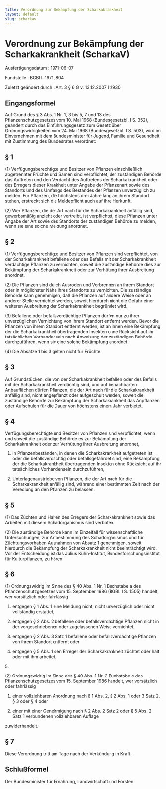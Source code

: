 ```yaml
---
Title: Verordnung zur Bekämpfung der Scharkakrankheit
layout: default
slug: scharkav
---
```


# Verordnung zur Bekämpfung der Scharkakrankheit (ScharkaV)

Ausfertigungsdatum
:   1971-06-07

Fundstelle
:   BGBl I: 1971, 804

Zuletzt geändert durch
:   Art. 3 § 6 G v. 13.12.2007 I 2930


## Eingangsformel

Auf Grund des § 3 Abs. 1 Nr. 1, 3 bis 5, 7 und 13 des
Pflanzenschutzgesetzes vom 10. Mai 1968 (Bundesgesetzbl. I S. 352),
geändert durch das Einführungsgesetz zum Gesetz über
Ordnungswidrigkeiten vom 24. Mai 1968 (Bundesgesetzbl. I S. 503), wird
im Einvernehmen mit dem Bundesminister für Jugend, Familie und
Gesundheit mit Zustimmung des Bundesrates verordnet:


## § 1

(1) Verfügungsberechtigte und Besitzer von Pflanzen einschließlich
abgetrennter Früchte und Samen sind verpflichtet, der zuständigen
Behörde das Auftreten und den Verdacht des Auftretens der
Scharkakrankheit oder des Erregers dieser Krankheit unter Angabe der
Pflanzenart sowie des Standorts und des Umfangs des Bestandes der
Pflanzen unverzüglich zu melden. Für Pflanzen, die höchstens drei
Jahre lang an ihrem Standort stehen, erstreckt sich die Meldepflicht
auch auf ihre Herkunft.

(2) Wer Pflanzen, die der Art nach für die Scharkakrankheit anfällig
sind, gewerbsmäßig anzieht oder vertreibt, ist verpflichtet, diese
Pflanzen unter Angabe der Art sowie des Standorts der zuständigen
Behörde zu melden, wenn sie eine solche Meldung anordnet.


## § 2

(1) Verfügungsberechtigte und Besitzer von Pflanzen sind verpflichtet,
von der Scharkakrankheit befallene oder des Befalls mit der
Scharkakrankheit verdächtige Pflanzen zu vernichten, soweit die
zuständige Behörde dies zur Bekämpfung der Scharkakrankheit oder zur
Verhütung ihrer Ausbreitung anordnet.

(2) Die Pflanzen sind durch Ausroden und Verbrennen an ihrem Standort
oder in möglichster Nähe ihres Standorts zu vernichten. Die zuständige
Behörde kann genehmigen, daß die Pflanzen auf andere Weise oder an
anderer Stelle vernichtet werden, soweit hierdurch nicht die Gefahr
einer weiteren Ausbreitung der Scharkakrankheit begründet wird.

(3) Befallene oder befallsverdächtige Pflanzen dürfen nur zu ihrer
unverzüglichen Vernichtung von ihrem Standort entfernt werden. Bevor
die Pflanzen von ihrem Standort entfernt werden, ist an ihnen eine
Bekämpfung der die Scharkakrankheit übertragenden Insekten ohne
Rücksicht auf ihr tatsächliches Vorhandensein nach Anweisung der
zuständigen Behörde durchzuführen, wenn sie eine solche Bekämpfung
anordnet.

(4) Die Absätze 1 bis 3 gelten nicht für Früchte.


## § 3

Auf Grundstücken, die von der Scharkakrankheit befallen oder des
Befalls mit der Scharkakrankheit verdächtig sind, und auf benachbarten
Anbauflächen dürfen Pflanzen, die der Art nach für die
Scharkakrankheit anfällig sind, nicht angepflanzt oder aufgeschult
werden, soweit die zuständige Behörde zur Bekämpfung der
Scharkakrankheit das Anpflanzen oder Aufschulen für die Dauer von
höchstens einem Jahr verbietet.


## § 4

Verfügungsberechtigte und Besitzer von Pflanzen sind verpflichtet,
wenn und soweit die zuständige Behörde es zur Bekämpfung der
Scharkakrankheit oder zur Verhütung ihrer Ausbreitung anordnet,

1.  in Pflanzenbeständen, in denen die Scharkakrankheit aufgetreten ist
    oder die befallsverdächtig oder befallsgefährdet sind, eine Bekämpfung
    der die Scharkakrankheit übertragenden Insekten ohne Rücksicht auf ihr
    tatsächliches Vorhandensein durchzuführen,


2.  Unterlagenaustriebe von Pflanzen, die der Art nach für die
    Scharkakrankheit anfällig sind, während einer bestimmten Zeit nach der
    Veredlung an den Pflanzen zu belassen.





## § 5

(1) Das Züchten und Halten des Erregers der Scharkakrankheit sowie das
Arbeiten mit diesem Schadorganismus sind verboten.

(2) Die zuständige Behörde kann im Einzelfall für wissenschaftliche
Untersuchungen, zur Artbestimmung des Schadorganismus und für
Züchtungsvorhaben Ausnahmen von Absatz 1 genehmigen, soweit hierdurch
die Bekämpfung der Scharkakrankheit nicht beeinträchtigt wird. Vor der
Entscheidung ist das Julius Kühn-Institut, Bundesforschungsinstitut
für Kulturpflanzen, zu hören.


## § 6

(1) Ordnungswidrig im Sinne des § 40 Abs. 1 Nr. 1 Buchstabe a des
Pflanzenschutzgesetzes vom 15. September 1986 (BGBl. I S. 1505)
handelt, wer vorsätzlich oder fahrlässig

1.  entgegen § 1 Abs. 1 eine Meldung nicht, nicht unverzüglich oder nicht
    vollständig erstattet,


2.  entgegen § 2 Abs. 2 befallene oder befallsverdächtige Pflanzen nicht
    in der vorgeschriebenen oder zugelassenen Weise vernichtet,


3.  entgegen § 2 Abs. 3 Satz 1 befallene oder befallsverdächtige Pflanzen
    von ihrem Standort entfernt oder


4.  entgegen § 5 Abs. 1 den Erreger der Scharkakrankheit züchtet oder hält
    oder mit ihm arbeitet.



5\.

(2) Ordnungswidrig im Sinne des § 40 Abs. 1 Nr. 2 Buchstabe c des
Pflanzenschutzgesetzes vom 15. September 1986 handelt, wer vorsätzlich
oder fahrlässig

1.  einer vollziehbaren Anordnung nach § 1 Abs. 2, § 2 Abs. 1 oder 3 Satz
    2, § 3 oder § 4 oder


2.  einer mit einer Genehmigung nach § 2 Abs. 2 Satz 2 oder § 5 Abs. 2
    Satz 1 verbundenen vollziehbaren Auflage



zuwiderhandelt.


## § 7

Diese Verordnung tritt am Tage nach der Verkündung in Kraft.


## Schlußformel

Der Bundesminister für Ernährung, Landwirtschaft und Forsten

